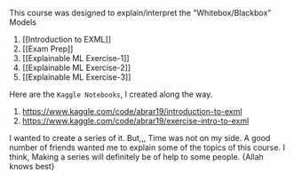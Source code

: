 This course was designed to explain/interpret the "Whitebox/Blackbox" Models
1. [[Introduction to EXML]]
2. [[Exam Prep]]
3. [[Explainable ML Exercise-1]]
4. [[Explainable ML Exercise-2]]
5. [[Explainable ML Exercise-3]]

Here are the `Kaggle Notebooks`, I created along the way.
1. https://www.kaggle.com/code/abrar19/introduction-to-exml 
2. https://www.kaggle.com/code/abrar19/exercise-intro-to-exml

I wanted to create a series of it. But,,, Time was not on my side. A good number of friends wanted me to explain some of the topics of this course. I think, Making a series will definitely be of help to some people. {Allah knows best}

